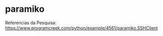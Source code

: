 # paramiko

Referencias da Pesquisa:
https://www.programcreek.com/python/example/4561/paramiko.SSHClient